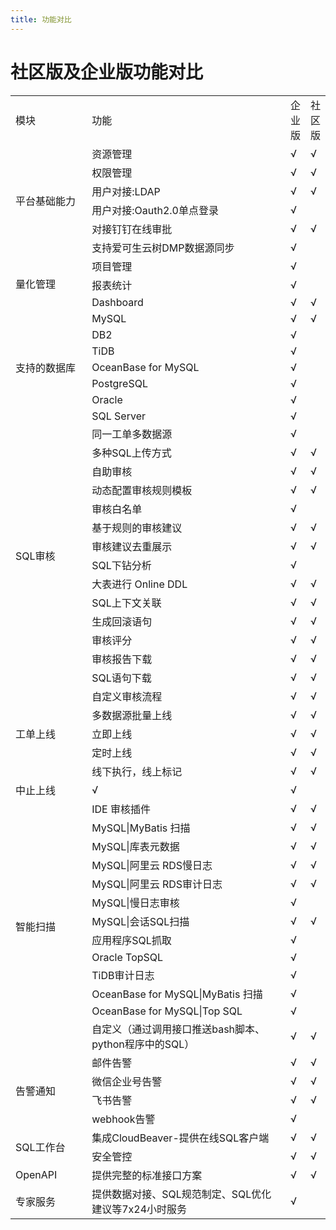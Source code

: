 ```yaml
---
title: 功能对比
---
```


# 社区版及企业版功能对比
 <table border="0"  cellspacing="0" cellpadding="5">
        <tr>
            <td width="150">模块</td>
            <td width="500">功能</td>
            <td>企业版</td>
            <td>社区版</td>
        </tr>
        <tr>
            <td  rowspan="6">平台基础能力</td>
            <td>资源管理</td>
            <td>√</td>
            <td>√</td>
        </tr>
        <tr>
            <td>权限管理</td>
            <td>√</td>
            <td>√</td>
        </tr>
        <tr>
            <td>用户对接:LDAP</td>
            <td>√</td>
            <td>√</td>
        </tr>
        <tr>
            <td>用户对接:Oauth2.0单点登录</td>
            <td>√</td>
            <td> </td>
        </tr>
        <tr>
            <td>对接钉钉在线审批</td>
            <td>√</td>
            <td>√</td>
        </tr>
        <tr>
            <td>支持爱可生云树DMP数据源同步</td>
            <td>√</td>
            <td> </td>
        </tr>
        <tr>
            <td  rowspan="3">量化管理</td>
            <td>项目管理</td>
            <td>√</td>
            <td></td>
        </tr>
        <tr>
            <td>报表统计</td>
            <td>√</td>
            <td></td>
        </tr>
        <tr>
            <td>Dashboard</td>
            <td>√</td>
            <td>√</td>
        </tr>
        <tr>
            <td  rowspan="7">支持的数据库</td>
            <td>MySQL</td>
            <td>√</td>
            <td>√</td>
        </tr>
        <tr>
            <td>DB2</td>
            <td>√</td>
            <td></td>
        </tr>
        <tr>
            <td>TiDB</td>
            <td>√</td>
            <td></td>
        </tr>
        <tr>
            <td>OceanBase for MySQL</td>
            <td>√</td>
            <td></td>
        </tr>
        <tr>
            <td>PostgreSQL</td>
            <td>√</td>
            <td></td>
        </tr>
        <tr>
            <td>Oracle</td>
            <td>√</td>
            <td></td>
        </tr>
        <tr>
            <td>SQL Server</td>
            <td>√</td>
            <td></td>
        </tr>
        <tr>
            <td  rowspan="14">SQL审核</td>
            <td>同一工单多数据源</td>
            <td>√</td>
            <td></td>
        </tr>
        <tr>
            <td>多种SQL上传方式</td>
            <td>√</td>
            <td>√</td>
        </tr>
        <tr>
            <td>自助审核</td>
            <td>√</td>
            <td>√</td>
        </tr>
        <tr>
            <td>动态配置审核规则模板</td>
            <td>√</td>
            <td>√</td>
        </tr>
        <tr>
            <td>审核白名单</td>
            <td>√</td>
            <td></td>
        </tr>
        <tr>
            <td>基于规则的审核建议</td>
            <td>√</td>
            <td>√</td>
        </tr>
        <tr>
            <td>审核建议去重展示</td>
            <td>√</td>
            <td>√</td>
        </tr>
        <tr>
            <td>SQL下钻分析</td>
            <td>√</td>
            <td></td>
        </tr>
        <tr>
            <td>大表进行 Online DDL</td>
            <td>√</td>
            <td>√</td>
        </tr>
        <tr>
            <td>SQL上下文关联</td>
            <td>√</td>
            <td>√</td>
        </tr>
        <tr>
            <td>生成回滚语句</td>
            <td>√</td>
            <td>√</td>
        </tr>
        <tr>
            <td>审核评分</td>
            <td>√</td>
            <td>√</td>
        </tr>
        <tr>
            <td>审核报告下载</td>
            <td>√</td>
            <td>√</td>
        </tr>
        <tr>
            <td>SQL语句下载</td>
            <td>√</td>
            <td>√</td>
        </tr>
        <tr>
            <td  rowspan="5">工单上线</td>
            <td>自定义审核流程</td>
            <td>√</td>
            <td>√</td>
        </tr>
        <tr>
            <td>多数据源批量上线</td>
            <td>√</td>
            <td>√</td>
        </tr>
        <tr>
            <td>立即上线</td>
            <td>√</td>
            <td>√</td>
        </tr>
        <tr>
            <td>定时上线</td>
            <td>√</td>
            <td>√</td>
        </tr>
        <tr>
            <td>线下执行，线上标记</td>
            <td>√</td>
            <td>√</td>
        </tr>
         <tr>
            <td>中止上线</td>
            <td>√</td>
            <td>√</td>
        </tr>
        <tr>
            <td  rowspan="13">智能扫描</td>
            <td>IDE 审核插件</td>
            <td>√</td>
            <td>√</td>
        </tr>
        <tr>
            <td>MySQL|MyBatis 扫描</td>
            <td>√</td>
            <td>√</td>
        </tr>
        <tr>
            <td>MySQL|库表元数据</td>
            <td>√</td>
            <td>√</td>
        </tr>
        <tr>
            <td>MySQL|阿里云 RDS慢日志</td>
            <td>√</td>
            <td>√</td>
        </tr>
        <tr>
            <td>MySQL|阿里云 RDS审计日志</td>
            <td>√</td>
            <td>√</td>
        </tr>
        <tr>
            <td>MySQL|慢日志审核</td>
            <td>√</td>
            <td></td>
        </tr>
        <tr>
            <td>MySQL|会话SQL扫描</td>
            <td>√</td>
            <td>√</td>
        </tr>
        <tr>
            <td>应用程序SQL抓取</td>
            <td>√</td>
            <td></td>
        </tr>
        <tr>
            <td>Oracle TopSQL</td>
            <td>√</td>
            <td></td>
        </tr>
        <tr>
            <td>TiDB审计日志</td>
            <td>√</td>
            <td></td>
        </tr>
        <tr>
            <td>OceanBase for MySQL|MyBatis 扫描</td>
            <td>√</td>
            <td></td>
        </tr>
        <tr>
            <td>OceanBase for MySQL|Top SQL</td>
            <td>√</td>
            <td></td>
        </tr>
        <tr>
            <td>自定义（通过调用接口推送bash脚本、python程序中的SQL）</td>
            <td>√</td>
            <td>√</td>
        </tr>
        <tr>
            <td  rowspan="4">告警通知</td>
            <td>邮件告警</td>
            <td>√</td>
            <td>√</td>
        </tr>
        <tr>
            <td>微信企业号告警</td>
            <td>√</td>
            <td>√</td>
        </tr>
        <tr>
            <td>飞书告警</td>
            <td>√</td>
            <td>√</td>
        </tr>
        <tr>
            <td>webhook告警</td>
            <td>√</td>
            <td></td>
        </tr>
        <tr>
            <td  rowspan="2">SQL工作台</td>
            <td>集成CloudBeaver-提供在线SQL客户端</td>
            <td>√</td>
            <td>√</td>
        </tr>
        <tr>
            <td>安全管控</td>
            <td>√</td>
            <td>√</td>
        </tr>
        <tr>
            <td>OpenAPI</td>
            <td>提供完整的标准接口方案</td>
            <td>√</td>
            <td>√</td>
        </tr>
        <tr>
            <td>专家服务</td>
            <td>提供数据对接、SQL规范制定、SQL优化建议等7x24小时服务</td>
            <td>√</td>
            <td></td>
        </tr>
    </table>